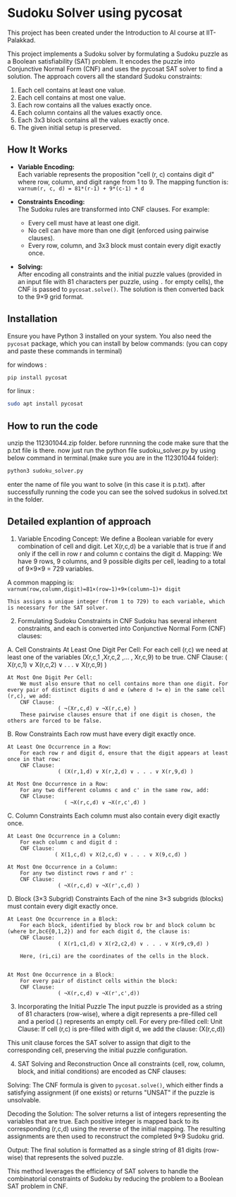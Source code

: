 # Sudoku Solver using pycosat
This project has been created under the Introduction to AI course at IIT-Palakkad.

This project implements a Sudoku solver by formulating a Sudoku puzzle as a Boolean satisfiability (SAT) problem. It encodes the puzzle into Conjunctive Normal Form (CNF) and uses the pycosat SAT solver to find a solution. The approach covers all the standard Sudoku constraints:

1. Each cell contains at least one value.
2. Each cell contains at most one value.
3. Each row contains all the values exactly once.
4. Each column contains all the values exactly once.
5. Each 3x3 block contains all the values exactly once.
6. The given initial setup is preserved.

## How It Works

- **Variable Encoding:**  
  Each variable represents the proposition "cell (r, c) contains digit d" where row, column, and digit range from 1 to 9. The mapping function is:  
              `varnum(r, c, d) = 81*(r-1) + 9*(c-1) + d`

- **Constraints Encoding:**  
  The Sudoku rules are transformed into CNF clauses. For example:
  - Every cell must have at least one digit.
  - No cell can have more than one digit (enforced using pairwise clauses).
  - Every row, column, and 3x3 block must contain every digit exactly once.

- **Solving:**  
  After encoding all constraints and the initial puzzle values (provided in an input file with 81 characters per puzzle, using `.` for empty cells), the CNF is passed to `pycosat.solve()`. The solution is then converted back to the 9×9 grid format.

## Installation

Ensure you have Python 3 installed on your system. You also need the `pycosat` package, which you can install by below commands:
(you can copy and paste these commands in terminal)

for windows : 
```bash
pip install pycosat
```

for linux :
```bash
sudo apt install pycosat
```

## How to run the code
unzip the 112301044.zip folder. before runnning the code make sure that the p.txt file is there.
now just run the python file sudoku_solver.py by using below command in terminal.(make sure you are in the 112301044 folder):
```bash
python3 sudoku_solver.py
```
enter the name of file you want to solve (in this case it is p.txt).
after successfully running the code you can see the solved sudokus in solved.txt in the folder.

## Detailed explantion of approach
1. Variable Encoding
Concept:
    We define a Boolean variable for every combination of cell and digit. Let X(r,c,d) be a variable that is true if and only if the cell in row r and column c contains the digit d.
Mapping:
    We have 9 rows, 9 columns, and 9 possible digits per cell, leading to a total of 9×9×9 = 729 variables.


A common mapping is:
                     `varnum(row,column,digit)=81×(row−1)+9×(column−1)+ digit`  

    This assigns a unique integer (from 1 to 729) to each variable, which is necessary for the SAT solver. 

2. Formulating Sudoku Constraints in CNF
Sudoku has several inherent constraints, and each is converted into Conjunctive Normal Form (CNF) clauses:

A. Cell Constraints
    At Least One Digit Per Cell:
        For each cell (r,c) we need at least one of the variables (Xr,c,1 ,Xr,c,2  ,… , Xr,c,9)​  to be true. 
        CNF Clause:
                    ( X(r,c,1) ∨ X(r,c,2) ∨ . . . ∨ X(r,c,9) )​ 

    At Most One Digit Per Cell:
        We must also ensure that no cell contains more than one digit. For every pair of distinct digits d and e (where d != e) in the same cell (r,c), we add:
        CNF Clause:
                    ( ¬(Xr,c,d) ∨ ¬X(r,c,e) )
        These pairwise clauses ensure that if one digit is chosen, the others are forced to be false.


B. Row Constraints
    Each row must have every digit exactly once.

    At Least One Occurrence in a Row:
        For each row r and digit d, ensure that the digit appears at least once in that row:
        CNF Clause:
                    ( (X(r,1,d) ∨ X(r,2,d) ∨ . . . ∨ X(r,9,d) )

    At Most One Occurrence in a Row:
        For any two different columns c and c' in the same row, add:
        CNF Clause:
                      ( ¬X(r,c,d) ∨ ¬X(r,c',d) )

C. Column Constraints
    Each column must also contain every digit exactly once.

    At Least One Occurrence in a Column:
        For each column c and digit d :
        CNF Clause:
                   ( X(1,c,d) ∨ X(2,c,d) ∨ . . . ∨ X(9,c,d) )

    At Most One Occurrence in a Column:
        For any two distinct rows r and r' :
        CNF Clause:
                    ( ¬X(r,c,d) ∨ ¬X(r',c,d) )

D. Block (3×3 Subgrid) Constraints
    Each of the nine 3×3 subgrids (blocks) must contain every digit exactly once.

    At Least One Occurrence in a Block:
        For each block, identified by block row br and block column bc (where br,bc∈{0,1,2}) and for each digit d, the clause is:
        CNF Clause:
                    ( X(r1,c1,d) ∨ X(r2,c2,d) ∨ . . . ∨ X(r9,c9,d) )

        Here, (ri,ci) are the coordinates of the cells in the block.


    At Most One Occurrence in a Block:
        For every pair of distinct cells within the block:
        CNF Clause:
                    ( ¬X(r,c,d) ∨ ¬X(r',c',d))

3. Incorporating the Initial Puzzle
The input puzzle is provided as a string of 81 characters (row-wise), where a digit represents a pre-filled cell and a period (.) represents an empty cell. For every pre-filled cell:
    Unit Clause:
    If cell (r,c) is pre-filled with digit d, we add the clause:
                    (X(r,c,d​))

This unit clause forces the SAT solver to assign that digit to the corresponding cell, preserving the initial puzzle configuration.

4. SAT Solving and Reconstruction
Once all constraints (cell, row, column, block, and initial conditions) are encoded as CNF clauses:

Solving:
    The CNF formula is given to `pycosat.solve()`, which either finds a satisfying assignment (if one exists) or returns "UNSAT" if the puzzle is unsolvable.

Decoding the Solution:
    The solver returns a list of integers representing the variables that are true. Each positive integer is mapped back to its corresponding (r,c,d) using the reverse of the initial mapping. The resulting assignments are then used to reconstruct the completed 9×9 Sudoku grid.

Output:
    The final solution is formatted as a single string of 81 digits (row-wise) that represents the solved puzzle.


This method leverages the efficiency of SAT solvers to handle the combinatorial constraints of Sudoku by reducing the problem to a Boolean SAT problem in CNF.
